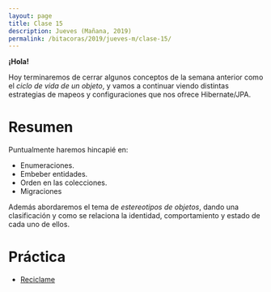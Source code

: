 ```yaml
---
layout: page
title: Clase 15
description: Jueves (Mañana, 2019)
permalink: /bitacoras/2019/jueves-m/clase-15/
---
```


**¡Hola!**

Hoy terminaremos de cerrar algunos conceptos de la semana anterior como el _ciclo de vida de un objeto_, y vamos a continuar viendo distintas estrategias de mapeos y configuraciones que nos ofrece Hibernate/JPA.

# Resumen
Puntualmente haremos hincapié en:

- Enumeraciones.
- Embeber entidades.
- Orden en las colecciones. 
- Migraciones

Además abordaremos el tema de _estereotipos de objetos_, dando una clasificación y como se relaciona la identidad, comportamiento y estado de cada uno de ellos.


# Práctica
- [Reciclame](https://docs.google.com/document/d/1n0dyG2TKT8J7MOVWiAshQs0Vkk3sMR0VRpjglbenh1o/edit?usp=sharing)

